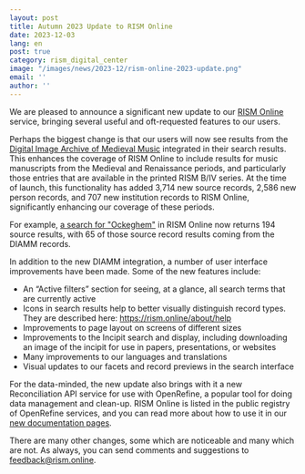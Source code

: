 ```yaml
---
layout: post
title: Autumn 2023 Update to RISM Online
date: 2023-12-03
lang: en
post: true
category: rism_digital_center
image: "/images/news/2023-12/rism-online-2023-update.png"
email: ''
author: ''
---
```


We are pleased to announce a significant new update to our [RISM Online](https://rism.online) service, bringing several useful and oft-requested features to our users. 

Perhaps the biggest change is that our users will now see results from the [Digital Image Archive of Medieval Music](https://www.diamm.ac.uk) integrated in their search results. This enhances the coverage of RISM Online to include results for music manuscripts from the Medieval and Renaissance periods, and particularly those entries that are available in the printed RISM B/IV series. At the time of launch, this functionality has added 3,714 new source records, 2,586 new person records, and 707 new institution records to RISM Online, significantly enhancing our coverage of these periods.

For example, [a search for "Ockeghem"](https://rism.online/search?q=Ockeghem&mode=sources&page=1&rows=20) in RISM Online now returns 194 source results, with 65 of those source record results coming from the DIAMM records. 

In addition to the new DIAMM integration, a number of user interface improvements have been made. Some of the new features include:

 - An “Active filters” section for seeing, at a glance, all search terms that are currently active
 - Icons in search results help to better visually distinguish record types. They are described here: https://rism.online/about/help 
 - Improvements to page layout on screens of different sizes
 - Improvements to the Incipit search and display, including downloading an image of the incipit for use in papers, presentations, or websites
 - Many improvements to our languages and translations
 - Visual updates to our facets and record previews in the search interface

For the data-minded, the new update also brings with it a new Reconciliation API service for use with OpenRefine, a popular tool for doing data management and clean-up. RISM Online is listed in the public registry of OpenRefine services, and you can read more about how to use it in our [new documentation pages](https://rism.online/docs/).

There are many other changes, some which are noticeable and many which are not. As always, you can send comments and suggestions to [feedback@rism.online](mailto:feedback@rism.online).
